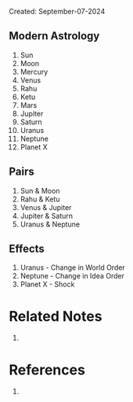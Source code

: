 Created: September-07-2024

## Modern Astrology

1. Sun
2. Moon
3. Mercury
4. Venus
5. Rahu
6. Ketu
7. Mars
8. Jupiter
9. Saturn
10. Uranus
11. Neptune
12. Planet X

## Pairs

1. Sun & Moon
2. Rahu & Ketu
3. Venus & Jupiter
4. Jupiter & Saturn
5. Uranus & Neptune

## Effects

1. Uranus - Change in World Order
2. Neptune - Change in Idea Order
3. Planet X - Shock

# Related Notes

1. 
# References

1. 
